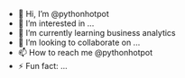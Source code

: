 - 👋 Hi, I’m @pythonhotpot
- 👀 I’m interested in ...
- 🌱 I’m currently learning business analytics
- 💞️ I’m looking to collaborate on ...
- 📫 How to reach me @pythonhotpot
- ⚡ Fun fact: ...

<!---
pythonhotpot/pythonhotpot is a ✨ special ✨ repository because its `README.md` (this file) appears on your GitHub profile.
You can click the Preview link to take a look at your changes.
--->
